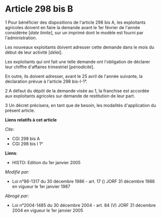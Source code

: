 # Article 298 bis B

1  Pour bénéficier des dispositions de l'article 298 bis A, les exploitants agricoles doivent en faire la demande avant le
1er février de l'année considérée [*date limite*], sur un imprimé dont le modèle est fourni par l'administration.

Les nouveaux exploitants doivent adresser cette demande dans le mois du début de leur activité [*délai*].

Les exploitants qui ont fait une telle demande ont l'obligation de déclarer leur chiffre d'affaires trimestriel
[*périodicité*].

En outre, ils doivent adresser, avant le 25 avril de l'année suivante, la déclaration prévue à l'article 298 bis-I-1°.

2  A défaut du dépôt de la demande visée au 1, la franchise est accordée aux exploitants agricoles sur demande de restitution
de leur part.

3  Un décret précisera, en tant que de besoin, les modalités d'application du présent article.

**Liens relatifs à cet article**

_Cite_:

  - CGI 298 bis A
  - CGI 298 bis I 1°

**Liens**:

  - HISTO: Edition du 1er janvier 2005

_Modifié par_:

  - Loi n°86-1317 du 30 décembre 1986 - art. 17 () JORF 31 décembre 1986 en vigueur le 1er janvier 1987

_Abrogé par_:

  - Loi n°2004-1485 du 30 décembre 2004 - art. 84 (V) JORF 31 décembre 2004 en vigueur le 1er janvier 2005
